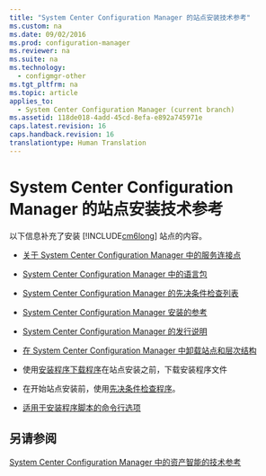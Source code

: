 ```yaml
---
title: "System Center Configuration Manager 的站点安装技术参考"
ms.custom: na
ms.date: 09/02/2016
ms.prod: configuration-manager
ms.reviewer: na
ms.suite: na
ms.technology: 
  - configmgr-other
ms.tgt_pltfrm: na
ms.topic: article
applies_to: 
  - System Center Configuration Manager (current branch)
ms.assetid: 118de018-4add-45cd-8efa-e892a745971e
caps.latest.revision: 16
caps.handback.revision: 16
translationtype: Human Translation
---
```

# System Center Configuration Manager 的站点安装技术参考
以下信息补充了安装 [!INCLUDE[cm6long](../LocTest/includes/cm6long_md.md)] 站点的内容。  
  
  
  
-   [关于 System Center Configuration Manager 中的服务连接点](../LocTest/About-the-service-connection-point-in-System-Center-Configuration-Manager.md)  
  
-   [System Center Configuration Manager 中的语言包](../LocTest/Language-Packs-in-System-Center-Configuration-Manager.md)  
  
-   [System Center Configuration Manager 的先决条件检查列表](../LocTest/List-of-Prerequisite-Checks-for-System-Center-Configuration-Manager.md)  
  
-   [System Center Configuration Manager 安装的参考](../LocTest/Reference-for-System-Center-Configuration-Manager-Setup.md)  
  
-   [System Center Configuration Manager 的发行说明](../LocTest/Release-notes-for-System-Center-Configuration-Manager.md)  
  
-   [在 System Center Configuration Manager 中卸载站点和层次结构](../LocTest/Uninstall-sites-and-hierarchies-in-System-Center-Configuration-Manager.md) 
 
-  使用[安装程序下载程序](../LocTest/Setup-Downloader-for-System-Center-Configuration-Manager.md)在站点安装之前，下载安装程序文件
  
 -  在开始站点安装前，使用[先决条件检查程序](../LocTest/Prerequisite-checker-for-System-Center-Configuration-Manager.md)。

 -  [适用于安装程序脚本的命令行选项](../LocTest/Command-line-options-for-Setup-for-System-Center-Configuration-Manager.md)

  
  
## 另请参阅  
 [System Center Configuration Manager 中的资产智能的技术参考](../LocTest/Technical-reference-for-Asset-Intelligence-in-System-Center-Configuration-Manager.md)